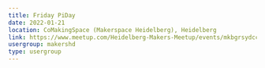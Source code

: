 ```yaml
---
title: Friday PiDay
date: 2022-01-21
location: CoMakingSpace (Makerspace Heidelberg), Heidelberg
link: https://www.meetup.com/Heidelberg-Makers-Meetup/events/mkbgrsydccbcc/
usergroup: makershd
type: usergroup
---
```

